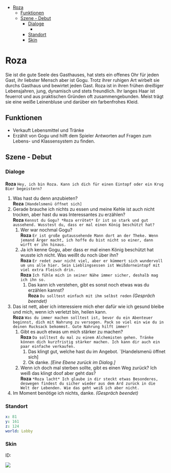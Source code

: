 - [Roza](#roza)
  - [Funktionen](#funktionen)
  - [Szene - Debut](#szene---debut)
    - [Dialoge](#dialoge)
      - [](#)
    - [Standort](#standort)
    - [Skin](#skin)

# Roza

Sie ist die gute Seele des Gasthauses, hat stets ein offenes Ohr für jeden Gast, ihr liebster Mensch aber ist Gogu. Trotz ihrer ruhigen Art wirbelt sie durchs Gasthaus und bewirtet jeden Gast.
Roza ist in ihren frühen dreißiger Lebensjahren, jung, dynamisch und stets freundlich. Ihr langes Haar ist feuerrot und aus praktischen Gründen oft zusammengebunden. Meist trägt sie eine weiße Leinenbluse und darüber ein farbenfrohes Kleid.

## Funktionen

* Verkauft Lebensmittel und Tränke
* Erzählt von Gogu und hilft dem Spieler Antworten auf Fragen zum Lebens- und Klassensystem zu finden.

## Szene - Debut

### Dialoge

#### 

**Roza** `Hey, ich bin Roza. Kann ich dich für einen Eintopf oder ein Krug Bier begeistern?`  
  1. Was hast du denn anzubieten?  
    **Roza** `[Handelsmenü öffnet sich]`  
  2. Gerade brauche ich nichts zu essen und meine Kehle ist auch nicht trocken, aber hast du was Interessantes zu erzählen?  
    **Roza** `Kennst du Gogu? *Roza errötet* Er ist so stark und gut aussehend. Wusstest du, dass er mal einen König beschützt hat?`
       1. Wer war nochmal Gogu?  
        **Roza** `Er ist große gutaussehende Mann dort an der Theke. Wenn jemand Ärger macht, ich hoffe du bist nicht so einer, dann wirft er ihn hinaus.`
       2. Ja ich kenne Gogu, aber dass er mal einen König beschützt hat wusste ich nicht. Was weißt du noch über ihn?  
       **Roza** `Er redet zwar nicht viel, aber er kümmert sich wundervoll um uns alle hier. Sein Lieblingsessen ist Weißdorneintopf mit viel extra Fleisch drin.`  
       **Roza** `Ich fühle mich in seiner Nähe immer sicher, deshalb mag ich ihn so.`  
           1. Das kann ich verstehen, gibt es sonst noch etwas was du erzählen kannst?   
           **Roza** `Du solltest einfach mit ihm selbst reden` *(Gespräch beendet)*
  3. Das ist nett, aber ich interessiere mich eher dafür wie ich gesund bleibe und mich, wenn ich verletzt bin, heilen kann.   
     **Roza** `Was du immer machen solltest ist, bevor du ein Abenteuer beginnst, dich mit Nahrung zu versogen. Pack so viel ein wie du in deinen Rucksack bekommst. Gute Nahrung hilft immer!`  
       1. Gibt es auch etwas um mich stärker zu machen?   
    **Roza** `Da solltest du mal zu einem Alchemisten gehen. Tränke können dich kurzfristig stärker machen. Ich kann dir auch ein paar einfache verkaufen.`  
          1. Das klingt gut, welche hast du im Angebot. `[Handelsmenü öffnet sich]
          2. Ok danke. *[Eine Ebene zurück im Dialog.]*  
       1. Wenn ich doch mal sterben sollte, gibt es einen Weg zurück? Ich weiß das klingt doof aber geht das?  
        **Roza** `*Roza lacht* Ich glaube in dir steckt etwas Besonderes, deswegen findest du sicher wieder aus dem Ard zurück in die Welt der Lebenden. Wie das geht weiß ich aber nicht.`
  4. Im Moment benötige ich nichts, danke. *(Gespräch beendet)*

### Standort
```yml
x: 81
y: 161
z: 124
world: Lobby
```

### Skin
ID: 

![](img/Roza.png)